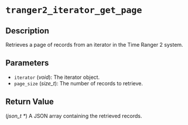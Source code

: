 # `tranger2_iterator_get_page`

## Description
Retrieves a page of records from an iterator in the Time Ranger 2 system.

## Parameters
- `iterator` (*void*): The iterator object.
- `page_size` (*size_t*): The number of records to retrieve.

## Return Value
(*json_t \**) A JSON array containing the retrieved records.

